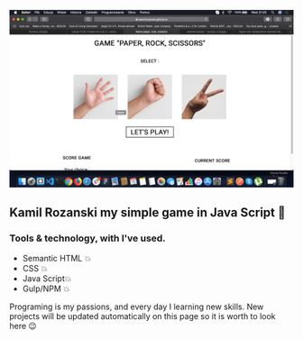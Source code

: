![Kamil Rozanski my game 🥳](src/assets/img/cover.png)

## Kamil Rozanski my simple game in Java Script 🤩


### Tools & technology, with I've used.

- Semantic HTML 💥
- CSS 💥
- Java Script💥
- Gulp/NPM 💥

Programing is my passions, and every day I learning new skills.
New projects will be updated automatically on this page so it is worth to look here 😉
